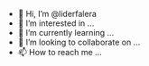 - 👋 Hi, I’m @liderfalera
- 👀 I’m interested in ...
- 🌱 I’m currently learning ...
- 💞️ I’m looking to collaborate on ...
- 📫 How to reach me ...

<!---
liderfalera/liderfalera is a ✨ special ✨ repository because its `README.md` (this file) appears on your GitHub profile.
You can click the Preview link to take a look at your changes.
--->
